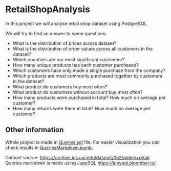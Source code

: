 # RetailShopAnalysis
In this project we will analyse retail shop dataset using PostgreSQL.

We will try to find an answer to some questions:
- What is the distribution of prices across dataset?
- What is the distribution of order values across all customers in the dataset?
- Which countries are our most significant customers?
- How many unique products has each customer purchased?
- Which customers have only made a single purchase from the company?
- Which products are most commonly purchased together by customers in the dataset?
- What product do customers buy most often?
- What product do customers without account buy most often?
- How many products were purchased in total? How much on average per customer?
- How many returns were there in total? How much on average per customer?

## Other information
Whole project is made in [Queries.sql](Queries.sql) file. For easier visualization you can check results in [QueriesMarkdown.ipynb](QueriesMarkdown.ipynb).

Dataset source: https://archive.ics.uci.edu/dataset/352/online+retail.
Queries markdown is made using JupySQL https://jupysql.ploomber.io/.


